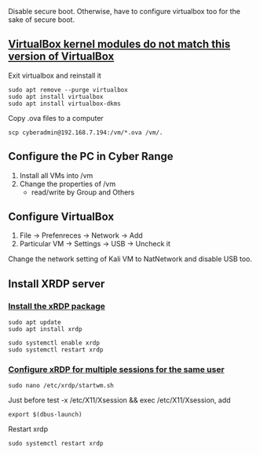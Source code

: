 Disable secure boot. Otherwise, have to configure virtualbox too for the sake of secure boot.

## [VirtualBox kernel modules do not match this version of VirtualBox](https://askubuntu.com/questions/837427/virtualbox-kernel-modules-do-not-match-this-version-of-virtualbox)

Exit virtualbox and reinstall it
```
sudo apt remove --purge virtualbox
sudo apt install virtualbox
sudo apt install virtualbox-dkms
```

Copy .ova files to a computer
```
scp cyberadmin@192.168.7.194:/vm/*.ova /vm/.
```

## Configure the PC in Cyber Range
1. Install all VMs into /vm
2. Change the properties of /vm
   - read/write by Group and Others

## Configure VirtualBox
1. File -> Prefenreces -> Network -> Add
2. Particular VM -> Settings -> USB -> Uncheck it


Change the network setting of Kali VM to NatNetwork and disable USB too.

## Install XRDP server

### [Install the xRDP package](https://rafaelhart.com/2019/10/installing-xrdp-on-kali-linux/)
```
sudo apt update
sudo apt install xrdp

sudo systemctl enable xrdp
sudo systemctl restart xrdp
```

### [Configure xRDP for multiple sessions for the same user](https://c-nergy.be/blog/?p=16698)

```
sudo nano /etc/xrdp/startwm.sh
```
Just before test -x /etc/X11/Xsession && exec /etc/X11/Xsession, add
```
export $(dbus-launch)
```
Restart xrdp
```
sudo systemctl restart xrdp
```


